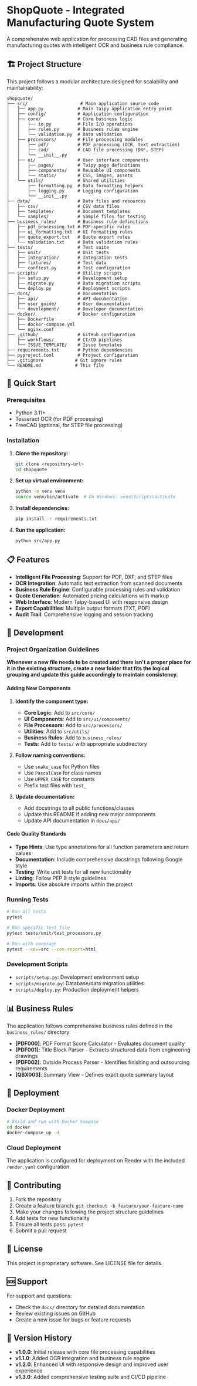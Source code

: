 # ShopQuote - Integrated Manufacturing Quote System

A comprehensive web application for processing CAD files and generating manufacturing quotes with intelligent OCR and business rule compliance.

## 🏗️ Project Structure

This project follows a modular architecture designed for scalability and maintainability:

```
shopquote/
├── src/                    # Main application source code
│   ├── app.py             # Main Taipy application entry point
│   ├── config/            # Application configuration
│   ├── core/              # Core business logic
│   │   ├── io.py          # File I/O operations
│   │   ├── rules.py       # Business rules engine
│   │   └── validation.py  # Data validation
│   ├── processors/        # File processing modules
│   │   ├── pdf/           # PDF processing (OCR, text extraction)
│   │   ├── cad/           # CAD file processing (DXF, STEP)
│   │   └── __init__.py
│   ├── ui/                # User interface components
│   │   ├── pages/         # Taipy page definitions
│   │   ├── components/    # Reusable UI components
│   │   └── static/        # CSS, images, assets
│   └── utils/             # Shared utilities
│       ├── formatting.py  # Data formatting helpers
│       ├── logging.py     # Logging configuration
│       └── __init__.py
├── data/                  # Data files and resources
│   ├── csv/               # CSV data files
│   ├── templates/         # Document templates
│   └── samples/           # Sample files for testing
├── business_rules/        # Business rule definitions
│   ├── pdf_processing.txt # PDF-specific rules
│   ├── ui_formatting.txt  # UI formatting rules
│   ├── quote_export.txt   # Quote export rules
│   └── validation.txt     # Data validation rules
├── tests/                 # Test suite
│   ├── unit/              # Unit tests
│   ├── integration/       # Integration tests
│   ├── fixtures/          # Test data
│   └── conftest.py        # Test configuration
├── scripts/               # Utility scripts
│   ├── setup.py           # Development setup
│   ├── migrate.py         # Data migration scripts
│   └── deploy.py          # Deployment scripts
├── docs/                  # Documentation
│   ├── api/               # API documentation
│   ├── user_guide/        # User documentation
│   └── development/       # Developer documentation
├── docker/                # Docker configuration
│   ├── Dockerfile
│   ├── docker-compose.yml
│   └── nginx.conf
├── .github/               # GitHub configuration
│   ├── workflows/         # CI/CD pipelines
│   └── ISSUE_TEMPLATE/    # Issue templates
├── requirements.txt       # Python dependencies
├── pyproject.toml         # Project configuration
├── .gitignore            # Git ignore rules
└── README.md             # This file
```

## 🚀 Quick Start

### Prerequisites
- Python 3.11+
- Tesseract OCR (for PDF processing)
- FreeCAD (optional, for STEP file processing)

### Installation

1. **Clone the repository:**
   ```bash
   git clone <repository-url>
   cd shopquote
   ```

2. **Set up virtual environment:**
   ```bash
   python -m venv venv
   source venv/bin/activate  # On Windows: venv\Scripts\activate
   ```

3. **Install dependencies:**
   ```bash
   pip install -r requirements.txt
   ```

4. **Run the application:**
   ```bash
   python src/app.py
   ```

## 📋 Features

- **Intelligent File Processing**: Support for PDF, DXF, and STEP files
- **OCR Integration**: Automatic text extraction from scanned documents
- **Business Rule Engine**: Configurable processing rules and validation
- **Quote Generation**: Automated pricing calculations with markup
- **Web Interface**: Modern Taipy-based UI with responsive design
- **Export Capabilities**: Multiple output formats (TXT, PDF)
- **Audit Trail**: Comprehensive logging and session tracking

## 🔧 Development

### Project Organization Guidelines

**Whenever a new file needs to be created and there isn't a proper place for it in the existing structure, create a new folder that fits the logical grouping and update this guide accordingly to maintain consistency.**

#### Adding New Components

1. **Identify the component type:**
   - **Core Logic**: Add to `src/core/`
   - **UI Components**: Add to `src/ui/components/`
   - **File Processors**: Add to `src/processors/`
   - **Utilities**: Add to `src/utils/`
   - **Business Rules**: Add to `business_rules/`
   - **Tests**: Add to `tests/` with appropriate subdirectory

2. **Follow naming conventions:**
   - Use `snake_case` for Python files
   - Use `PascalCase` for class names
   - Use `UPPER_CASE` for constants
   - Prefix test files with `test_`

3. **Update documentation:**
   - Add docstrings to all public functions/classes
   - Update this README if adding new major components
   - Update API documentation in `docs/api/`

#### Code Quality Standards

- **Type Hints**: Use type annotations for all function parameters and return values
- **Documentation**: Include comprehensive docstrings following Google style
- **Testing**: Write unit tests for all new functionality
- **Linting**: Follow PEP 8 style guidelines
- **Imports**: Use absolute imports within the project

### Running Tests

```bash
# Run all tests
pytest

# Run specific test file
pytest tests/unit/test_processors.py

# Run with coverage
pytest --cov=src --cov-report=html
```

### Development Scripts

- `scripts/setup.py`: Development environment setup
- `scripts/migrate.py`: Database/data migration utilities
- `scripts/deploy.py`: Production deployment helpers

## 📊 Business Rules

The application follows comprehensive business rules defined in the `business_rules/` directory:

- **[PDF000]**: PDF Format Score Calculator - Evaluates document quality
- **[PDF001]**: Title Block Parser - Extracts structured data from engineering drawings
- **[PDF002]**: Outside Process Parser - Identifies finishing and outsourcing requirements
- **[QBX003]**: Summary View - Defines exact quote summary layout

## 🐳 Deployment

### Docker Deployment

```bash
# Build and run with Docker Compose
cd docker
docker-compose up -d
```

### Cloud Deployment

The application is configured for deployment on Render with the included `render.yaml` configuration.

## 🤝 Contributing

1. Fork the repository
2. Create a feature branch: `git checkout -b feature/your-feature-name`
3. Make your changes following the project structure guidelines
4. Add tests for new functionality
5. Ensure all tests pass: `pytest`
6. Submit a pull request

## 📝 License

This project is proprietary software. See LICENSE file for details.

## 🆘 Support

For support and questions:
- Check the `docs/` directory for detailed documentation
- Review existing issues on GitHub
- Create a new issue for bugs or feature requests

## 🔄 Version History

- **v1.0.0**: Initial release with core file processing capabilities
- **v1.1.0**: Added OCR integration and business rule engine
- **v1.2.0**: Enhanced UI with responsive design and improved user experience
- **v1.3.0**: Added comprehensive testing suite and CI/CD pipeline